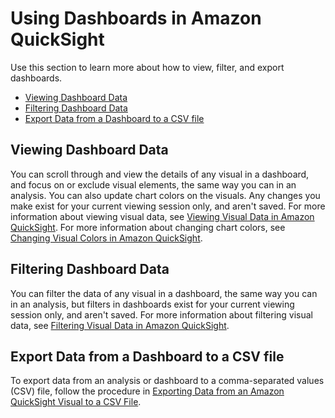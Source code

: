 # Using Dashboards in Amazon QuickSight<a name="using-dashboards"></a>

Use this section to learn more about how to view, filter, and export dashboards\.


+ [Viewing Dashboard Data](#viewing-dashboard-data)
+ [Filtering Dashboard Data](#filtering-dashboard-data)
+ [Export Data from a Dashboard to a CSV file](#export-dashboard-to-csv)

## Viewing Dashboard Data<a name="viewing-dashboard-data"></a>

You can scroll through and view the details of any visual in a dashboard, and focus on or exclude visual elements, the same way you can in an analysis\. You can also update chart colors on the visuals\. Any changes you make exist for your current viewing session only, and aren't saved\. For more information about viewing visual data, see [Viewing Visual Data in Amazon QuickSight](viewing-visual-data.md)\. For more information about changing chart colors, see [Changing Visual Colors in Amazon QuickSight](changing-visual-colors.md)\.

## Filtering Dashboard Data<a name="filtering-dashboard-data"></a>

You can filter the data of any visual in a dashboard, the same way you can in an analysis, but filters in dashboards exist for your current viewing session only, and aren't saved\. For more information about filtering visual data, see [Filtering Visual Data in Amazon QuickSight](filtering-visual-data.md)\.

## Export Data from a Dashboard to a CSV file<a name="export-dashboard-to-csv"></a>

To export data from an analysis or dashboard to a comma\-separated values \(CSV\) file, follow the procedure in [Exporting Data from an Amazon QuickSight Visual to a CSV File](export-visual-to-csv.md)\. 